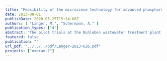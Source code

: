 ```yaml
---
title: "Feasibility of the microsieve technology for advanced phosphorus removal"
date: 2013-08-01
publishDate: 2020-05-25T15:14:06Z
authors: [ "Langer, M.", "Schermann, A." ]
publication_types: ["4"]
abstract: "The pilot trials at the Ruhleben wastewater treatment plant proved that the microsieve technology combined with chemical pre-treatment achieves good and reliable phosphorus removal with effluent values < 80 µg/L TP. The first three months of pilot operation confirmed the general process performance observed during the pre-trials in 2009 but also revealed a need for process optimization with regard to the removal of suspended solids and the reduction of coagulant breakthrough. An improved performance was achieved through change from ferric chloride (FeCl3) to polyaluminum chloride (PACl). In the presented case, PACl gave clearly better results for the removal of phosphorus and suspended solids than FeCl3. Additionally, the occurrence of coagulant residues could be noticeably reduced. In contrast to FeCl3, dosing PACl led to an improvement of the water transmittance simplifying disinfection with UV irradiation. Load proportional dosing of PACl and polymer was introduced in order to avoid under as well as over dosing of the chemicals. The dose of cationic polymer had a significant impact on water quality and backwash time: With the initial process configuration 1.5 to 2 mg/L cationic polymer were recommended for a safe and stable operation with adequate backwash time resulting in an average polymer dose of 1.7 mg/L. However, latest results showed that a polymer dose of only 0.6 mg/L is possible without losses in water quality and filtration performance when mixing conditions were optimized. During the constructional modifications the hydraulic retention time of the coagulation was reduced from 4 to 1 min at peak flow. Due to the installation of a TurbomixTM short-circuiting could be avoided. Furthermore, the turbulence in the flocculation tank was increased. Despite the noticeable reduction of the hydraulic retention time and the polymer dose the rebuild resulted in improved reduction of suspended solids (2.2 mg/L) and coagulant residues in the microsieve effluent. The operation regime of the chemical treatment prior to the microsieve filtration showed to be a trade-off between the energy demand for mixing and the polymer consumption. Due to the continuous operation over more than 20 months important operational experience was gained with regard to backwash behavior and cleaning intervals. The backwash time mainly correlates with the influent flow (1030 m3/h), the influent water characteristics and the properties of the formed flocs. Due to progressing fouling of the filter panels chemical cleaning was necessary every 4 to 7 weeks. A shorter cleaning interval (e.g. every 4 weeks) might be beneficial as the backwash time and thus the energy demand could be kept on a lower level. In this application the microsieve produced on average 1.8 % of backwash water. The backwash water showed excellent settling properties (SVI << 50 mL/g) and might be easily treated via returning to the primary clarifiers. The UV disinfection plant behind the microsieve was operated with a fluence of 730 J/m2. Good disinfection could be provided for a continuous operation of 7 months. During this period there were always less than 100 MPN/100 mL of E. coli and Enterococci in the effluent of the UV disinfection. Overall, the microsieve in combination with dosing of coagulant and polymer is a robust technology with low phosphorus effluent values (< 80 µg/L) and a low energy demand of about 21 Wh/m3 (+ site-specific energy demand for water lifting). Microsieving, together with UV disinfection, can be an option for applications targeting phosphorus removal and disinfection, e.g. effluent polishing for sensitive areas or landscape irrigation."
featured: false
publication: ""
url_pdf: "../../../pdf/Langer-2013-626.pdf"
projects: ["oxeram-2"]
---
```



